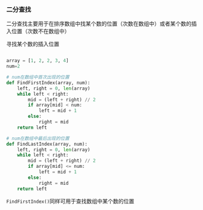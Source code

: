 ### 二分查找

二分查找主要用于在排序数组中找某个数的位置（次数在数组中）或者某个数的插入位置（次数不在数组中）


寻找某个数的插入位置
```python

array = [1, 2, 2, 3, 4]
num=2

# num在数组中首次出现的位置
def FindFirstIndex(array, num):
    left, right = 0, len(array)
    while left < right:
        mid = (left + right) // 2
        if array[mid] < num:
            left = mid + 1
        else:
            right = mid
    return left

# num在数组中最后出现的位置
def FindLastIndex(array, num):
    left, right = 0, len(array)
    while left < right:
        mid = (left + right) // 2
        if array[mid] <= num:
            left = mid + 1
        else:
            right = mid
    return left


```

`FindFirstIndex()`同样可用于查找数组中某个数的位置
